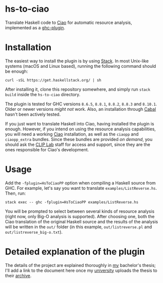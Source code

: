 # hs-to-ciao
Translate Haskell code to [Ciao](http://ciao-lang.org/) for automatic resource analysis, implemented as a [ghc-plugin](https://downloads.haskell.org/~ghc/latest/docs/html/users_guide/extending_ghc.html#compiler-plugins).

# Installation
The easiest way to install the plugin is by using [Stack](https://docs.haskellstack.org/en/stable/README/).
In most Unix-like systems (macOS and Linux based), running the following command should be enough:

```
curl -sSL https://get.haskellstack.org/ | sh
```

After installing it, clone this repository somewhere, and simply run `stack build` inside the `hs-to-ciao` directory.

The plugin is tested for GHC versions `8.6.5`, `8.8.1`, `8.8.2`, `8.8.3` and `8.10.1`. Older or newer versions _might not_ work.
Also, an installation through [Cabal](https://www.haskell.org/cabal/) hasn't been actively tested.

If you just want to translate Haskell into Ciao, having installed the plugin is enough.
However, if you intend on using the resource analysis capabilities,
you will need a working [Ciao](https://ciao-lang.org/) installation, 
as well as the `ciaopp` and `ciaopp_extra` bundles. 
Since these bundles are provided _on demand_,
you should ask the [CLIP Lab](https://cliplab.org/Software/index.html) staff for access and support,
since they are the ones responsible for Ciao's development.

# Usage

Add the `-fplugin=HsToCiaoPP` option when compiling a Haskell source from GHC.
For example, let's say you want to translate `examples/ListReverse.hs`. Then, run:


```
stack exec -- ghc -fplugin=HsToCiaoPP examples/ListReverse.hs
```

You will be prompted to select between several kinds of resource analysis (right now, only Big-O analysis is supported).
After choosing one, both the Ciao translation of the original Haskell source and the results of the analysis
will be written in the `out/` folder (in this example, `out/listreverse.pl` and `out/listreverse_big-o.txt`).

# Detailed explanation of the plugin

The details of the project are explained thoroughly in [my](https://davidmazarro.com/) bachelor's thesis;
I'll add a link to the document here once my [university](https://www.upm.es/) uploads the thesis to their [archive](http://oa.upm.es/).



